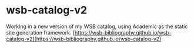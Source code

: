 # wsb-catalog-v2
Working in a new version of my WSB catalog, using Academic as the static site generation framework.
[https://wsb-bibliography.github.io/wsb-catalog-v2](https://wsb-bibliography.github.io/wsb-catalog-v2)
